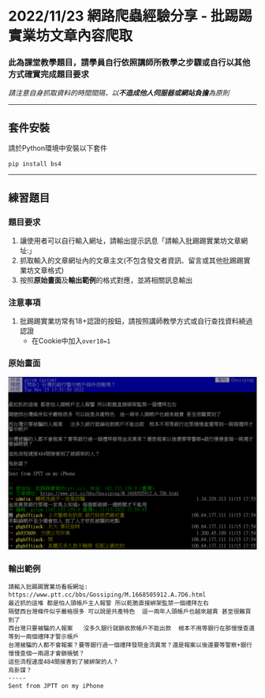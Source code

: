 # **2022/11/23 網路爬蟲經驗分享 - 批踢踢實業坊文章內容爬取**

### **此為課堂教學題目，請學員自行依照講師所教學之步驟或自行以其他方式確實完成題目要求**

_請注意自身抓取資料的時間間隔，以**不造成他人伺服器或網站負擔**為原則_

***

## **套件安裝**
請於Python環境中安裝以下套件
```
pip install bs4
```

***

## **練習題目**
### **題目要求**
1. 讓使用者可以自行輸入網址，請輸出提示訊息「請輸入批踢踢實業坊文章網址:」
2. 抓取輸入的文章網址內的文章主文(不包含發文者資訊、留言或其他批踢踢實業坊文章格式)
3. 按照**原始畫面**及**輸出範例**的格式對應，並將相關訊息輸出

### **注意事項**
1. 批踢踢實業坊常有18+認證的按鈕，請按照講師教學方式或自行查找資料繞過認證
    * 在Cookie中加入`over18=1`

### **原始畫面**
![Originial Information](./README/original%20information.png)

### **輸出範例**
```
請輸入批踢踢實業坊看板網址: https://www.ptt.cc/bbs/Gossiping/M.1668505912.A.7D6.html
最近抓的這堆 都是怕人頭帳戶主人報警 所以乾脆直接綁架監禁一個禮拜左右
隔壁西台灣條件似乎嚴格很多 可以說是共產特色  這一兩年人頭帳戶也越來越貴 甚至很難買到了
西台灣只要被騙的人報案   沒多久銀行就鎖收款帳戶不能出款  根本不用等銀行在那慢慢查還等到一兩個禮拜才警示帳戶
台灣被騙的人都不會報案？要等銀行過一個禮拜發現金流異常？還是報案以後還要等警察+銀行慢慢查個一兩週才會鎖帳號？
這些流程速度484間接害到了被綁架的人？
烏卦謀？
-----
Sent from JPTT on my iPhone
```

